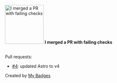<img src="https://github.com/my-badges/my-badges/blob/master/src/all-badges/this-is-fine/this-is-fine.png?raw=true" alt="I merged a PR with failing checks" title="I merged a PR with failing checks" width="128">
<strong>I merged a PR with failing checks</strong>
<br><br>

Pull requests:

- <a href="https://github.com/prometheus1987/astro-landing/pull/4">#4</a>: updated Astro to v4


Created by <a href="https://github.com/my-badges/my-badges">My Badges</a>
